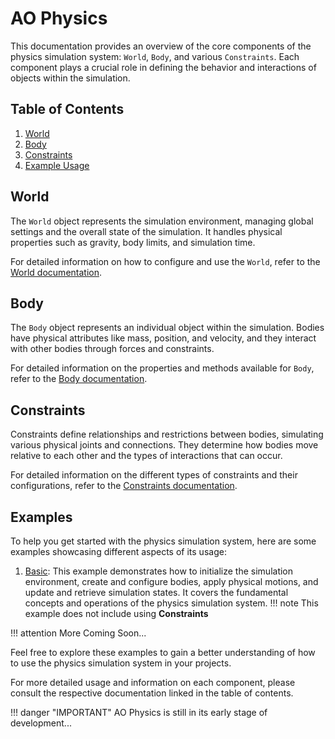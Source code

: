 # AO Physics

This documentation provides an overview of the core components of the physics simulation system: `World`, `Body`, and various `Constraints`. Each component plays a crucial role in defining the behavior and interactions of objects within the simulation.

## Table of Contents

1. [World](#world)
2. [Body](#body)
3. [Constraints](#constraints)
4. [Example Usage](#example-usage)

## World

The `World` object represents the simulation environment, managing global settings and the overall state of the simulation. It handles physical properties such as gravity, body limits, and simulation time.

For detailed information on how to configure and use the `World`, refer to the [World documentation](world.md).

## Body

The `Body` object represents an individual object within the simulation. Bodies have physical attributes like mass, position, and velocity, and they interact with other bodies through forces and constraints.

For detailed information on the properties and methods available for `Body`, refer to the [Body documentation](body.md).

## Constraints

Constraints define relationships and restrictions between bodies, simulating various physical joints and connections. They determine how bodies move relative to each other and the types of interactions that can occur.

For detailed information on the different types of constraints and their configurations, refer to the [Constraints documentation](constraint.md).

## Examples
To help you get started with the physics simulation system, here are some examples showcasing different aspects of its usage:

1. [Basic](examples/basic.md): This example demonstrates how to initialize the simulation environment, create and configure bodies, apply physical motions, and update and retrieve simulation states. It covers the fundamental concepts and operations of the physics simulation system. 
!!! note 
    This example does not include using **Constraints**

!!! attention 
    More Coming Soon...

Feel free to explore these examples to gain a better understanding of how to use the physics simulation system in your projects.

For more detailed usage and information on each component, please consult the respective documentation linked in the table of contents.


!!! danger "IMPORTANT" 
    AO Physics is still in its early stage of development...

<!-- "attention", "caution", "danger", "error", "hint", "important", "note", "tip", "warning" -->